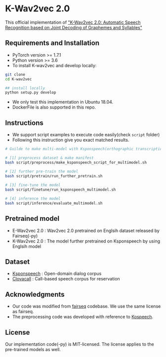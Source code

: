 # K-Wav2vec 2.0

This official implementation of ["K-Wav2vec 2.0: Automatic Speech Recognition based on Joint Decoding of Graphemes and Syllables"](https://arxiv.org/abs/2110.05172)

## Requirements and Installation

 - PyTorch version >= 1.7.1
 - Python version >= 3.6
 - To install K-wav2vec and develop locally:
```bash
git clone
cd K-wav2vec

## install locally
python setup.py develop
```
 - We only test this implementation in Ubuntu 18.04.
 - DockerFile is also supported in this repo.


## Instructions
 - We support script examples to execute code easily(check `script` folder)
 - Following this instruction give you exact matched results.
```bash
# Guilde to make multi-model with Ksponspeech(orthographic transcription) 

# [1] preprocess dataset & make manifest
bash script/preprocess/make_ksponspeech_script_for_multimodel.sh

# [2] further pre-train the model
bash script/pretrain/run_further_pretrain.sh
 
# [3] fine-tune the model
bash script/finetune/run_ksponspeech_multimodel.sh

# [4] inference the model
bash script/inference/evaluate_multimodel.sh
```


## Pretrained model
 - E-Wav2vec 2.0 : Wav2vec 2.0 pretrained on Englsih dataset released by Fairseq(-py)
 - K-Wav2vec 2.0 : The model further pretrained on Ksponspeech by using Englsih model


## Dataset
 - [Ksponspeech](https://aihub.or.kr/aidata/105) : Open-domain dialog corpus
 - [Clovacall](https://github.com/clovaai/ClovaCall) : Call-based speech corpus for reservation


## Acknowledgments
 - Our code was modified from [fairseq](https://github.com/pytorch/fairseq) codebase. We use the same license as fairseq.
 - The preprocessing code was developed with reference to [Kospeech](https://github.com/sooftware/KoSpeech).

## License
Our implementation code(-py) is MIT-licensed. The license applies to the pre-trained models as well.


 
